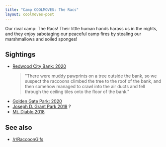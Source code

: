 ```yaml
---
title: "Camp COOLMOVES: The Racs"
layout: coolmoves-post
---
```

Our rival camp: The Racs! Their little human hands harass us in the nights, and
they enjoy sabotaging our peaceful camp fires by stealing our marshmallows and
soiled sponges!

## Sightings
* [Redwood City Bank: 2020](https://sfist.com/2020/10/20/raccoons-break-into-redwood-city-bank-make-themselves-completely-at-home/)
    > "There were muddy pawprints on a tree outside the bank, so we suspect the raccoons climbed the tree to the roof of the bank, and then somehow managed to crawl into the air ducts and fell through the ceiling tiles onto the floor of the bank."
* [Golden Gate Park: 2020](https://www.sfgate.com/bayarea/article/raccoons-Golden-Gate-Park-San-Francisco-feeding-15591893.php)
* [Joseph D. Grant Park 2019](../2019-05-03-joseph-d-grant-park/) ?
* [Mt. Diablo 2018](../2018-05-05-mt-diablo/)

## See also
* [/r/RaccoonGifs](https://reddit.com/r/raccoongifs)